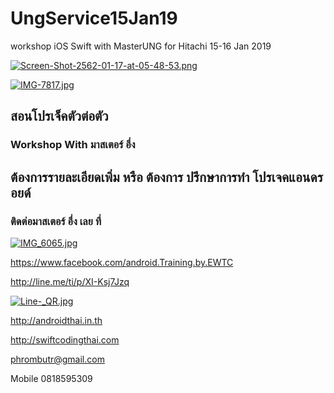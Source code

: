 # UngService15Jan19
workshop iOS Swift with MasterUNG for Hitachi 15-16 Jan 2019

[![Screen-Shot-2562-01-17-at-05-48-53.png](https://i.postimg.cc/d1C03F8Z/Screen-Shot-2562-01-17-at-05-48-53.png)](https://postimg.cc/XGVW1T1n)

[![IMG-7817.jpg](https://i.postimg.cc/J0WzBFq6/IMG-7817.jpg)](https://postimg.cc/mz8sv8KC)

## สอนโปรเจ็คตัวต่อตัว
### Workshop With มาสเตอร์ อึ่ง

## ต้องการรายละเอียดเพิ่ม หรือ ต้องการ ปรึกษาการทำ โปรเจคแอนดรอยด์
### ติดต่อมาสเตอร์ อึ่ง เลย ที่

[![IMG_6065.jpg](https://s26.postimg.cc/kajrs6fbt/IMG_6065.jpg)](https://postimg.cc/image/7j5llo5jp/)

https://www.facebook.com/android.Training.by.EWTC

http://line.me/ti/p/XI-Ksj7Jzq

[![Line-_QR.jpg](https://s26.postimg.cc/dwuoozv15/Line-_QR.jpg)](https://postimg.cc/image/mrvizijth/)

http://androidthai.in.th

http://swiftcodingthai.com    

phrombutr@gmail.com

Mobile 0818595309

